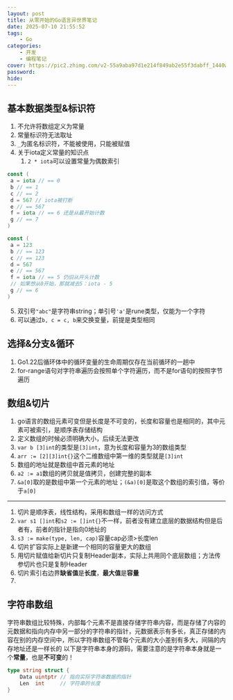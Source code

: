 ```yaml
---
layout: post
title: 从零开始的Go语言异世界笔记
date: 2025-07-10 21:55:52
tags:
    - Go
categories:
    - 开发
    - 编程笔记
cover: https://pic2.zhimg.com/v2-55a9aba97d1e214f849ab2e55f3dabff_1440w.jpg?source=172ae18b
password:
hide:
---
```


## 基本数据类型&标识符

1. 不允许将数组定义为常量
2. 常量标识符无法取址
3. `_`为匿名标识符，不能被使用，只能被赋值
4. 关于iota定义常量的知识点
   1. `2 * iota`可以设置常量为偶数索引

```go
const (
 a = iota // == 0
 b // == 1
 c // == 2
 d = 567 // iota被打断
 e // == 567
 f = iota // == 6 还是从最开始计数
 g // == 7
)

const (
 a = 123
 b // == 123
 c // == 123
 d = 567
 e // == 567
 f = iota // == 5 仍旧从开头计数
 // 如果想从0开始，那就减去5：iota - 5
 g // == 6
)
```

5. 双引号`"abc"`是字符串string；单引号`'a'`是rune类型，仅能为一个字符
6. 可以通过`b, c = c, b`来交换变量，前提是类型相同

## 选择&分支&循环

1. Go1.22后循环体中的循环变量的生命周期仅存在当前循环的一趟中
2. for-range语句对字符串遍历会按照单个字符遍历，而不是for语句的按照字节遍历

## 数组&切片

1. go语言的数组元素可变但是长度是不可变的，长度和容量也是相同的，其中元素可被索引，是顺序表存储结构
2. 定义数组的时候必须明确大小，后续无法更改
3. `var b [3]int`的类型是`[3]int`，意为长度和容量为3的数组类型
4. `arr := [2][3]int{}`这个二维数组中第一维的类型就是`[3]int`
5. 数组的地址就是数组中首元素的地址
6. `a2 := a1`数组的拷贝就是值拷贝，创建完整的副本
7. `&a[0]`取的是数组中第一个元素的地址；`(&a)[0]`是取这个数组的索引值，等价于`a[0]`

---

1. 切片是顺序表，线性结构，采用和数组一样的访问方式
2. `var s1 []int`和`s2 := []int{}`不一样，前者没有建立底层的数据结构但是后者有，前者的指针是指向0地址的
3. `s3 := make(type, len, cap)`容量cap必须>长度len
4. 切片扩容实际上是新建一个相同的容量更大的数组
5. 用切片赋值给新切片只复制Header副本，实际上共用同个底层数组；方法传参切片也只是复制Header
6. 切片索引右边界**缺省值**是**长度**，**最大值**是**容量**
7.

## 字符串数组

字符串数组比较特殊，内部每个元素不是直接存储字符串内容，而是存储了内容的元数据和指向内存中另一部分的字符串的指针，元数据表示有多长，真正存储的内容在别的内存空间中，所以字符串数组不管每个元素的大小差别有多大，间隔的内存地址还是一样长的
以下是字符串本身的源码，需要注意的是字符串本身就是一个**常量**，也是**不可变**的！

```go
type string struct {
    Data uintptr // 指向实际字符串数据的指针
    Len  int     // 字符串的长度
}
```
